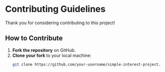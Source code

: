 # Contributing Guidelines

Thank you for considering contributing to this project!

## How to Contribute

1. **Fork the repository** on GitHub.
2. **Clone your fork** to your local machine:
   ```bash
   git clone https://github.com/your-username/simple-interest-project.git
